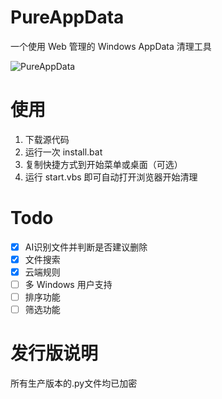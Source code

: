 # PureAppData
一个使用 Web 管理的 Windows AppData 清理工具

![PureAppData](https://github.com/user-attachments/assets/b288dc5e-c9d7-428a-9d9f-d1759c1ee919)

# 使用
1. 下载源代码
2. 运行一次 install.bat
3. 复制快捷方式到开始菜单或桌面（可选）
4. 运行 start.vbs 即可自动打开浏览器开始清理

# Todo
- [x] AI识别文件并判断是否建议删除
- [x] 文件搜索
- [x] 云端规则
- [ ] 多 Windows 用户支持
- [ ] 排序功能
- [ ] 筛选功能

# 发行版说明
所有生产版本的.py文件均已加密
